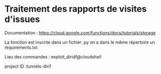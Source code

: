 # Traitement des rapports de visites d'issues
Documentation : https://cloud.google.com/functions/docs/tutorials/storage 

La fonction est inscrite dans un fichier .py on a dans le même répertoire un requirements.txt



Lieu des commandes : exploit_diridf@cloudshell

project ID :tunnels-dirif



